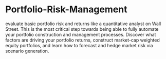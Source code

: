 # Portfolio-Risk-Management
evaluate basic portfolio risk and returns like a quantitative analyst on Wall Street. This is the most critical step towards being able to fully automate your portfolio construction and management processes. Discover what factors are driving your portfolio returns, construct market-cap weighted equity portfolios, and learn how to forecast and hedge market risk via scenario generation.
